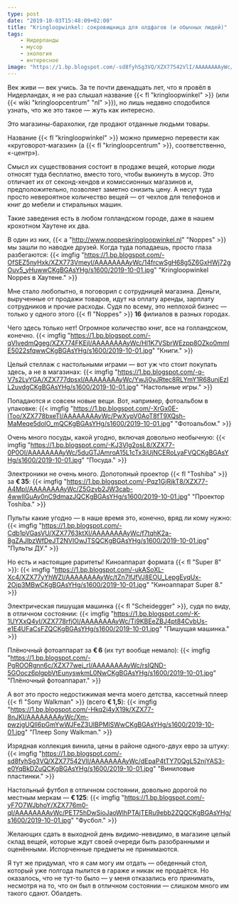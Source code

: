 ```yaml
---
type: post
date: "2019-10-03T15:48:09+02:00"
title: "Kringloopwinkel: сокровищница для олдфагов (и обычных людей)"
tags:
    - Нидерланды
    - мусор
    - экология
    - интересное
image: "https://1.bp.blogspot.com/-sd8fyhSg3VQ/XZX77542VlI/AAAAAAAAyWc/dEpaP4tTY70QgL52njYAS3-e0YqBkDZuQCKgBGAsYHg/s1600/2019-10-01.jpg"
---
```


Век живи — век учись. За те почти двенадцать лет, что я провёл в Нидерландах, я не раз слышал название {{< fl "kringloopwinkel" >}} (или {{< wiki "kringloopcentrum" "nl" >}}), но лишь недавно сподобился узнать, что же это такое — жуть как интересно.

Это магазины-барахолки, где продают отданные людьми товары.

<!--more-->

Название {{< fl "kringloopwinkel" >}} можно примерно перевести как «круговорот-магазин» (а {{< fl "kringloopcentrum" >}}, соответственно, «-центр»).

Смысл их существования состоит в продаже вещей, которые люди относят туда бесплатно, вместо того, чтобы выкинуть в мусор. Это отличает их от секонд-хендов и комиссионных магазинов и, предположительно, позволяет заметно снизить цену. А несут туда просто невероятное количество вещей — от чехлов для телефонов и книг до мебели и стиральных машин.

Такие заведения есть в любом голландском городе, даже в нашем крохотном Хаутене их два.

В один из них, {{< a "http://www.noppeskringloopwinkel.nl" "Noppes" >}} мы зашли по наводке друзей. Когда туда попадаешь, просто глаза разбегаются:
{{< imgfig "https://1.bp.blogspot.com/-OfSEZ5nyHxk/XZX773VmeyI/AAAAAAAAyWc/14frcwSgH68g5Z6GxHWj72gOuv5_yHuwwCKgBGAsYHg/s1600/2019-10-01.jpg" "Kringloopwinkel Noppes в Хаутене." >}}

Мне стало любопытно, я поговорил с сотрудницей магазина. Деньги, вырученные от продажи товаров, идут на оплату аренды, зарплату сотрудников и прочие расходы. Судя по всему, это неплохой бизнес — только у одного этого {{< fl "Noppes" >}} **16** филиалов в разных городах.

Чего здесь только нет! Огромное количество книг, все на голландском, конечно.
{{< imgfig "https://1.bp.blogspot.com/-qVIvedmQgeg/XZX774FKEjI/AAAAAAAAyWc/HI1K7VSbrWEzpp8OZko0mmlE5022sfqwwCKgBGAsYHg/s1600/2019-10-01.jpg" "Книги." >}}

Целый стеллаж с настольными играми — вот уж что стоит покупать здесь, а не в магазинах:
{{< imgfig "https://1.bp.blogspot.com/-q-V7s2LyYGA/XZX777dpsxI/AAAAAAAAyWc/YwJj0yJRtec8RLYmY1R68unjEzIL2uvdgCKgBGAsYHg/s1600/2019-10-01.jpg" "Настольные игры." >}}

Попадаются и совсем новые вещи. Вот, например, фотоальбом в упаковке:
{{< imgfig "https://1.bp.blogspot.com/-XrGx0E-lToo/XZX778bxeTI/AAAAAAAAyWc/PwXypV0AoT8fT9XQsh-MaMeqe5dolO_mQCKgBGAsYHg/s1600/2019-10-01.jpg" "Фотоальбом." >}}

Очень много посуды, какой угодно, включая довольно необычную:
{{< imgfig "https://1.bp.blogspot.com/-KJ3Vlg2osL8/XZX77-0P0OI/AAAAAAAAyWc/5duGTJAmroA15L1cTx3iUjNCERoLyaFVQCKgBGAsYHg/s1600/2019-10-01.jpg" "Посуда." >}}

Электроники не очень много. Допотопный проектор {{< fl "Toshiba" >}} за **€ 35**:
{{< imgfig "https://1.bp.blogspot.com/-Pqz1GjRjkT8/XZX77-A4MpI/AAAAAAAAyWc/Z5Gzvb2JW3cab-4wwIlGuAy0nC9dmazJQCKgBGAsYHg/s1600/2019-10-01.jpg" "Проектор Toshiba." >}}

Пульты какие угодно — в наше время это, конечно, вряд ли кому нужно:
{{< imgfig "https://1.bp.blogspot.com/-Cdb1pVGasVU/XZX7763ktXI/AAAAAAAAyWc/f7tqhK2a-8gZAJlbzWfDeJT2NVIOwJTSQCKgBGAsYHg/s1600/2019-10-01.jpg" "Пульты ДУ." >}}

Но есть и настоящие раритеты! Киноаппарат формата {{< fl "Super 8" >}}:
{{< imgfig "https://1.bp.blogspot.com/-ukASoXL-Xc4/XZX77yYhWZI/AAAAAAAAyWc/tZn7lfJfVJ8EOU_LepgEyqUx-2Ojp3MBwCKgBGAsYHg/s1600/2019-10-01.jpg" "Киноаппарат Super 8." >}}

Электрическая пишущая машинка {{< fl "Scheidegger" >}}, судя по виду, в отличном состоянии:
{{< imgfig "https://1.bp.blogspot.com/-K-1UYXxQ4yI/XZX778rfjOI/AAAAAAAAyWc/Ti9KBEeZBJ4pt84CvbUs-e1E4UFaCsFZQCKgBGAsYHg/s1600/2019-10-01.jpg" "Пишущая машинка." >}}

Плёночный фотоаппарат за **€ 6** (их тут вообще немало):
{{< imgfig "https://1.bp.blogspot.com/-PgROORgnn6c/XZX77wej_rI/AAAAAAAAyWc/rsIQND-5GOocz6plgpbVtEunyswkmL0NwCKgBGAsYHg/s1600/2019-10-01.jpg" "Плёночный фотоаппарат." >}}

А вот это просто недостижимая мечта моего детства, кассетный плеер {{< fl "Sony Walkman" >}} (всего **€ 1,5**):
{{< imgfig "https://1.bp.blogspot.com/-Hkq2i4yX19k/XZX77-8nJKI/AAAAAAAAyWc/Xm-pwzjgUQIl6pGmYwWJFeZ3UIBPMISWwCKgBGAsYHg/s1600/2019-10-01.jpg" "Плеер Sony Walkman." >}}

Изрядная коллекция винила, цены в районе одного-двух евро за штуку:
{{< imgfig "https://1.bp.blogspot.com/-sd8fyhSg3VQ/XZX77542VlI/AAAAAAAAyWc/dEpaP4tTY70QgL52njYAS3-e0YqBkDZuQCKgBGAsYHg/s1600/2019-10-01.jpg" "Виниловые пластинки." >}}

Настольный футбол в отличном состоянии, довольно дорогой по местным меркам — **€ 125**:
{{< imgfig "https://1.bp.blogspot.com/-yF7O7WJbhoY/XZX776m0-qI/AAAAAAAAyWc/PET75hDwSioJaoWlhPTAjTERu9ebb2ZQQCKgBGAsYHg/s1600/2019-10-01.jpg" "Фусбол." >}}

Желающих сдать в выходной день видимо-невидимо, в магазине целый склад вещей, которые ждут своей очереди быть разобранными и оценёнными. Испорченные предметы не принимаются.

Я тут же придумал, что я сам могу им отдать — обеденный стол, который уже полгода пылится в гараже и никак не продаётся. Но оказалось, что не тут-то было — у меня отказались его принимать, несмотря на то, что он был в отличном состоянии — слишком много им такого сдают. Обалдеть.

